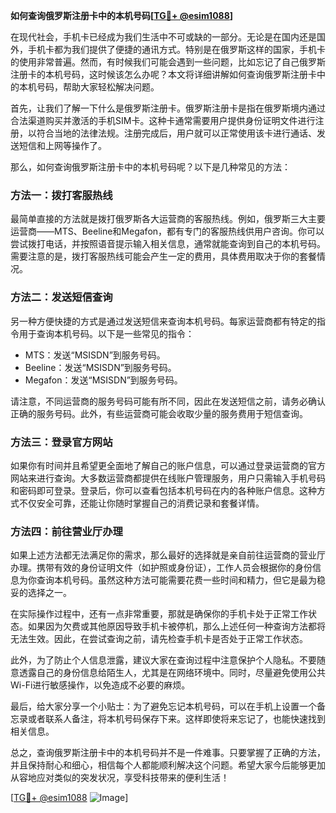 **如何查询俄罗斯注册卡中的本机号码[[TG💪+ @esim1088](https://t.me/s/esim1088)]**

在现代社会，手机卡已经成为我们生活中不可或缺的一部分。无论是在国内还是国外，手机卡都为我们提供了便捷的通讯方式。特别是在俄罗斯这样的国家，手机卡的使用非常普遍。然而，有时候我们可能会遇到一些问题，比如忘记了自己俄罗斯注册卡的本机号码，这时候该怎么办呢？本文将详细讲解如何查询俄罗斯注册卡中的本机号码，帮助大家轻松解决问题。

首先，让我们了解一下什么是俄罗斯注册卡。俄罗斯注册卡是指在俄罗斯境内通过合法渠道购买并激活的手机SIM卡。这种卡通常需要用户提供身份证明文件进行注册，以符合当地的法律法规。注册完成后，用户就可以正常使用该卡进行通话、发送短信和上网等操作了。

那么，如何查询俄罗斯注册卡中的本机号码呢？以下是几种常见的方法：

### 方法一：拨打客服热线

最简单直接的方法就是拨打俄罗斯各大运营商的客服热线。例如，俄罗斯三大主要运营商——MTS、Beeline和Megafon，都有专门的客服热线供用户咨询。你可以尝试拨打电话，并按照语音提示输入相关信息，通常就能查询到自己的本机号码。需要注意的是，拨打客服热线可能会产生一定的费用，具体费用取决于你的套餐情况。

### 方法二：发送短信查询

另一种方便快捷的方式是通过发送短信来查询本机号码。每家运营商都有特定的指令用于查询本机号码。以下是一些常见的指令：

- MTS：发送“MSISDN”到服务号码。
- Beeline：发送“MSISDN”到服务号码。
- Megafon：发送“MSISDN”到服务号码。

请注意，不同运营商的服务号码可能有所不同，因此在发送短信之前，请务必确认正确的服务号码。此外，有些运营商可能会收取少量的服务费用于短信查询。

### 方法三：登录官方网站

如果你有时间并且希望更全面地了解自己的账户信息，可以通过登录运营商的官方网站来进行查询。大多数运营商都提供在线账户管理服务，用户只需输入手机号码和密码即可登录。登录后，你可以查看包括本机号码在内的各种账户信息。这种方式不仅安全可靠，还能让你随时掌握自己的消费记录和套餐详情。

### 方法四：前往营业厅办理

如果上述方法都无法满足你的需求，那么最好的选择就是亲自前往运营商的营业厅办理。携带有效的身份证明文件（如护照或身份证），工作人员会根据你的身份信息为你查询本机号码。虽然这种方法可能需要花费一些时间和精力，但它是最为稳妥的选择之一。

在实际操作过程中，还有一点非常重要，那就是确保你的手机卡处于正常工作状态。如果因为欠费或其他原因导致手机卡被停机，那么上述任何一种查询方法都将无法生效。因此，在尝试查询之前，请先检查手机卡是否处于正常工作状态。

此外，为了防止个人信息泄露，建议大家在查询过程中注意保护个人隐私。不要随意透露自己的身份信息给陌生人，尤其是在网络环境中。同时，尽量避免使用公共Wi-Fi进行敏感操作，以免造成不必要的麻烦。

最后，给大家分享一个小贴士：为了避免忘记本机号码，可以在手机上设置一个备忘录或者联系人备注，将本机号码保存下来。这样即使将来忘记了，也能快速找到相关信息。

总之，查询俄罗斯注册卡中的本机号码并不是一件难事。只要掌握了正确的方法，并且保持耐心和细心，相信每个人都能顺利解决这个问题。希望大家今后能够更加从容地应对类似的突发状况，享受科技带来的便利生活！

[[TG💪+ @esim1088](https://t.me/s/esim1088) ![Image](https://i.postimg.cc/4NQfJmqS/Snipaste-2025-05-13-00-14-12.png)]